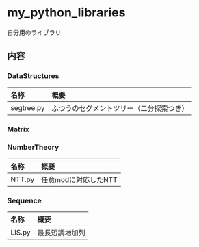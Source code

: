 # my_python_libraries
自分用のライブラリ

## 内容
### DataStructures
|名称|概要|
|:--|:--|
|segtree.py|ふつうのセグメントツリー（二分探索つき）|

### Matrix
### NumberTheory
|名称|概要|
|:--|:--|
|NTT.py|任意modに対応したNTT|

### Sequence
|名称|概要|
|:--|:--|
|LIS.py|最長短調増加列|
